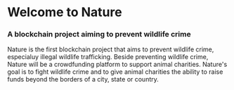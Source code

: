 # Welcome to Nature
### A blockchain project aiming to prevent wildlife crime 

Nature is the first blockchain project that aims to prevent wildlife crime, especialuy illegal wildlife trafficking. Beside preventing wildlife crime, Nature will be a crowdfunding platform to support animal charities. Nature's goal is to fight wildlife crime and to give animal charities the ability to raise funds beyond the borders of a city, state or country.

